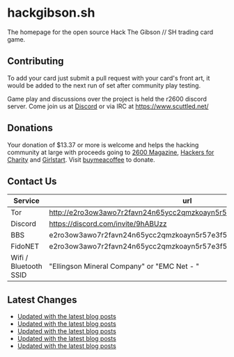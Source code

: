 # hackgibson.sh
The homepage for the open source Hack The Gibson // SH trading card game.


## Contributing

To add your card just submit a pull request with your card's front art, it would be added to the next run of set after community play testing.

Game play and discussions over the project is held the r2600 discord server. Come join us at [Discord](https://discord.com/invite/9hABUzz) or via IRC at https://www.scuttled.net/


## Donations

Your donation of $13.37 or more is welcome and helps the hacking community at large with proceeds going to [2600 Magazine](https://2600.com/), [Hackers for Charity](https://hackersforcharity.org) and [Girlstart](https://girlstart.org).  Visit [buymeacoffee](https://www.buymeacoffee.com/hackgibson.sh) to donate.


## Contact Us

Service | url
-|-
Tor | http://e2ro3ow3awo7r2favn24n65ycc2qmzkoayn5r57e3f56nvjwdcgg32ad.onion
Discord | https://discord.com/invite/9hABUzz
BBS | e2ro3ow3awo7r2favn24n65ycc2qmzkoayn5r57e3f56nvjwdcgg32ad.onion:23
FidoNET | e2ro3ow3awo7r2favn24n65ycc2qmzkoayn5r57e3f56nvjwdcgg32ad.onion:24554
Wifi / Bluetooth SSID | "Ellingson Mineral Company" or "EMC Net - <fidonet address>"

## Latest Changes
<!-- BLOG-POST-LIST:START -->
- [Updated with the latest blog posts](https://github.com/DFW2600/hackgibson.sh/commit/58702832da28afecf16b5068d9de1090d7244b78)
- [Updated with the latest blog posts](https://github.com/DFW2600/hackgibson.sh/commit/30e6a9b0979cad57fa6b59e8cfc6fa14e1476014)
- [Updated with the latest blog posts](https://github.com/DFW2600/hackgibson.sh/commit/94c35938a4cbd3965a9cce4ec6027127a05388a0)
- [Updated with the latest blog posts](https://github.com/DFW2600/hackgibson.sh/commit/08ad6e986c23b78145d94df579ab01dd22bb8493)
- [Updated with the latest blog posts](https://github.com/DFW2600/hackgibson.sh/commit/af57981c80b1c7082eea6faa8aced48b15aeaed1)
<!-- BLOG-POST-LIST:END -->
